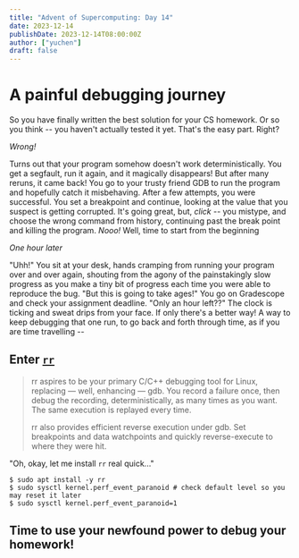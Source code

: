 ```yaml
---
title: "Advent of Supercomputing: Day 14"
date: 2023-12-14
publishDate: 2023-12-14T08:00:00Z
author: ["yuchen"]
draft: false
---
```


# A painful debugging journey

So you have finally written the best solution for your CS homework.  Or so you think -- you haven't
actually tested it yet.  That's the easy part.  Right?

_Wrong!_

Turns out that your program somehow doesn't work deterministically.  You get a segfault, run it
again, and it magically disappears!  But after many reruns, it came back!  You go to your trusty
friend GDB to run the program and hopefully catch it misbehaving.  After a few attempts, you were
successful.  You set a breakpoint and continue, looking at the value that you suspect is getting
corrupted.  It's going great, but, _click_ -- you mistype, and choose the wrong command from
history, continuing past the break point and killing the program.  _Nooo!_  Well, time to start from
the beginning

_One hour later_

"Uhh!" You sit at your desk, hands cramping from running your program over and over again, shouting
from the agony of the painstakingly slow progress as you make a tiny bit of progress each time you
were able to reproduce the bug.  "But this is going to take ages!"  You go on Gradescope and check
your assignment deadline.  "Only an hour left??"  The clock is ticking and sweat drips from your
face.  If only there's a better way!  A way to keep debugging that one run, to go back and forth
through time, as if you are time travelling --

## Enter [`rr`](https://rr-project.org/)

> rr aspires to be your primary C/C++ debugging tool for Linux, replacing — well, enhancing — gdb.
> You record a failure once, then debug the recording, deterministically, as many times as you want.
> The same execution is replayed every time.
>
> rr also provides efficient reverse execution under gdb. Set breakpoints and data watchpoints and
> quickly reverse-execute to where they were hit.

"Oh, okay, let me install `rr` real quick..."

```
$ sudo apt install -y rr
$ sudo sysctl kernel.perf_event_paranoid # check default level so you may reset it later
$ sudo sysctl kernel.perf_event_paranoid=1
```

## Time to use your newfound power to debug your homework!
<script src="https://asciinema.org/a/rPeAhBiloZdjskrcmADZmDLRl.js" id="asciicast-rPeAhBiloZdjskrcmADZmDLRl" async></script>
